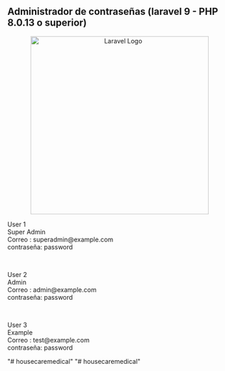 <h2>
Administrador de contraseñas (laravel 9 - PHP 8.0.13 o superior)
</h2>

<p align="center"><a href="https://laravel.com" target="_blank"><img src="https://raw.githubusercontent.com/laravel/art/master/logo-lockup/5%20SVG/2%20CMYK/1%20Full%20Color/laravel-logolockup-cmyk-red.svg" width="400" alt="Laravel Logo"></a></p>

<p align="left">
User 1</br>
Super Admin</br>
Correo : superadmin@example.com</br>
contraseña: password
</p>
</br>
<p align="left">
User 2</br>
Admin</br>
Correo : admin@example.com</br>
contraseña: password
</p>
</br>
<p align="left">
User 3</br>
Example</br>
Correo : test@example.com</br>
contraseña: password
</p>"# housecaremedical" 
"# housecaremedical" 
